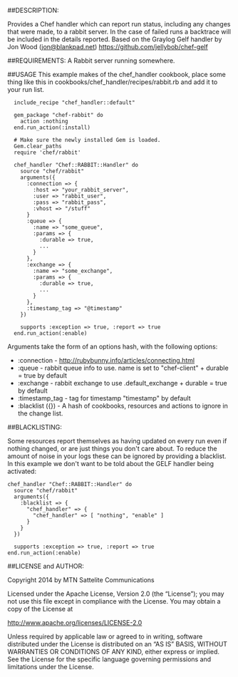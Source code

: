 ##DESCRIPTION:

Provides a Chef handler which can report run status, including any changes that were made, to a rabbit server. In the case of failed runs a backtrace will be included in the details reported. Based on the Graylog Gelf handler by Jon Wood (<jon@blankpad.net>) https://github.com/jellybob/chef-gelf

##REQUIREMENTS:
A Rabbit server running somewhere.

##USAGE
This example makes of the chef_handler cookbook, place some thing like this in cookbooks/chef_handler/recipes/rabbit.rb and add it to your run list. 

```
  include_recipe "chef_handler::default"

  gem_package "chef-rabbit" do
    action :nothing
  end.run_action(:install)
  
  # Make sure the newly installed Gem is loaded.
  Gem.clear_paths
  require 'chef/rabbit'
  
  chef_handler "Chef::RABBIT::Handler" do
    source "chef/rabbit"
    arguments({
      :connection => {
        :host => "your_rabbit_server",
        :user => "rabbit_user",
        :pass => "rabbit_pass",
        :vhost => "/stuff"
      }
      :queue => {
        :name => "some_queue",
        :params => {
          :durable => true,
          ...
        }
      },
      :exchange => {
        :name => "some_exchange",
        :params => {
          :durable => true,
          ...
        }
      },
      :timestamp_tag => "@timestamp"
    })

    supports :exception => true, :report => true
  end.run_action(:enable)
```

Arguments take the form of an options hash, with the following options:

* :connection             - http://rubybunny.info/articles/connecting.html
* :queue                  - rabbit queue info to use. name is set to "chef-client" + durable = true by default
* :exchange               - rabbit exchange to use .default_exchange + durable = true by default 
* :timestamp_tag          - tag for timestamp "timestamp" by default
* :blacklist ({})         - A hash of cookbooks, resources and actions to ignore in the change list.

##BLACKLISTING:

Some resources report themselves as having updated on every run even if nothing changed, or are just things you don't care about. To reduce the amount of noise in your logs these can be ignored by providing a blacklist. In this example we don't want to be told about the GELF handler being activated:

```
chef_handler "Chef::RABBIT::Handler" do
  source "chef/rabbit"
  arguments({
    :blacklist => {
      "chef_handler" => {
        "chef_handler" => [ "nothing", "enable" ]
      }
    }
  })

  supports :exception => true, :report => true
end.run_action(:enable)
```

##LICENSE and AUTHOR:

Copyright 2014 by MTN Sattelite Communications

Licensed under the Apache License, Version 2.0 (the “License”); you may not use this file except in compliance with the License. You may obtain a copy of the License at 

http://www.apache.org/licenses/LICENSE-2.0

Unless required by applicable law or agreed to in writing, software distributed under the License is distributed on an “AS IS” BASIS, WITHOUT WARRANTIES OR CONDITIONS OF ANY KIND, either express or implied. 
See the License for the specific language governing permissions and limitations under the License.
